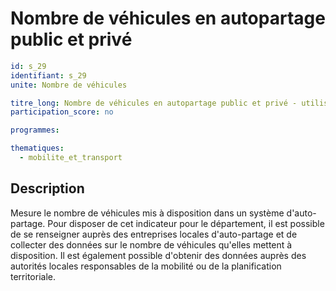 # Nombre de véhicules en autopartage public et privé

```yaml
id: s_29
identifiant: s_29
unite: Nombre de véhicules

titre_long: Nombre de véhicules en autopartage public et privé - utilisation partagée d'une flotte de véhicules par différents usagers, pour une courte durée et par abonnement
participation_score: no

programmes:

thematiques:
  - mobilite_et_transport
```
## Description
Mesure le nombre de véhicules mis à disposition dans un système d'auto-partage. Pour disposer de cet indicateur pour le département, il est possible de se renseigner auprès des entreprises locales d'auto-partage et de collecter des données sur le nombre de véhicules qu'elles mettent à disposition. Il est également possible d'obtenir des données auprès des autorités locales responsables de la mobilité ou de la planification territoriale.
